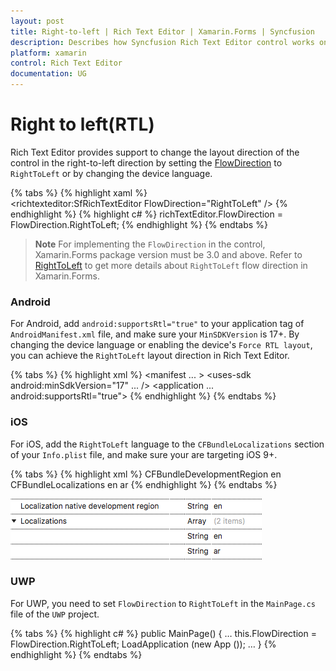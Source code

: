 ```yaml
---
layout: post
title: Right-to-left | Rich Text Editor | Xamarin.Forms | Syncfusion
description: Describes how Syncfusion Rich Text Editor control works on right-to-left localization in Xamarin.Forms platform.
platform: xamarin
control: Rich Text Editor
documentation: UG
---
```


# Right to left(RTL)

Rich Text Editor provides support to change the layout direction of the control in the right-to-left direction by setting the [FlowDirection](https://docs.microsoft.com/en-us/dotnet/api/xamarin.forms.visualelement.flowdirection?view=xamarin-forms#Xamarin_Forms_VisualElement_FlowDirection) to `RightToLeft` or by changing the device language.

{% tabs %}
{% highlight xaml %}
<Grid>	
	<richtexteditor:SfRichTextEditor FlowDirection="RightToLeft" />
</Grid>
{% endhighlight %}
{% highlight c# %}
	richTextEditor.FlowDirection = FlowDirection.RightToLeft;
{% endhighlight %}
{% endtabs %}

>**Note**
For implementing the `FlowDirection` in the control, Xamarin.Forms package version must be 3.0 and above. Refer to [RightToLeft](https://blog.xamarin.com/right-to-left-localization-xamarin-forms) to get more details about `RightToLeft` flow direction in Xamarin.Forms.

### Android
For Android, add `android:supportsRtl="true"` to your application tag of `AndroidManifest.xml` file, and make sure your `MinSDKVersion` is 17+. By changing the device language or enabling the device's `Force RTL layout`, you can achieve the `RightToLeft` layout direction in Rich Text Editor.

{% tabs %}
{% highlight xml %}
<manifest ... >
<uses-sdk android:minSdkVersion="17" ... />
<application ... android:supportsRtl="true">
</application>
</manifest>
{% endhighlight %}
{% endtabs %}

### iOS
For iOS, add the `RightToLeft` language to the `CFBundleLocalizations` section of your `Info.plist` file, and make sure your are targeting iOS 9+.

{% tabs %}
{% highlight xml %}
<resources>
<key>CFBundleDevelopmentRegion</key>
<string>en</string>
<key>CFBundleLocalizations</key>
<array>
<string>en</string>
<string>ar</string>
</array>
</resources>
{% endhighlight %}
{% endtabs %}

![info plist](SfRichTextEditor_Images/iosplist.png)

### UWP
For UWP, you need to set `FlowDirection` to `RightToLeft` in the `MainPage.cs` file of the `UWP` project.

{% tabs %}
{% highlight c# %}
public MainPage()
{
…
this.FlowDirection = FlowDirection.RightToLeft;
LoadApplication (new App ());
…
}
{% endhighlight %}
{% endtabs %}

	